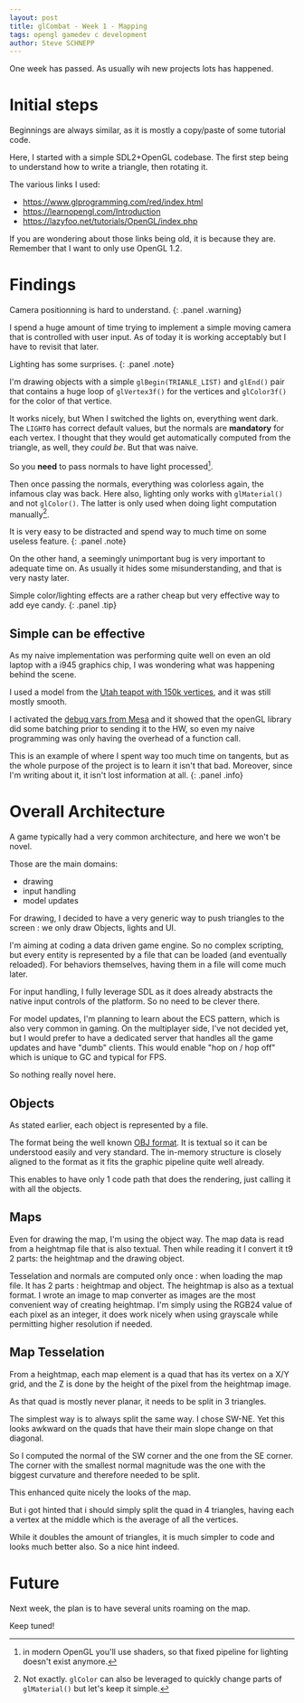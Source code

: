 ```yaml
---
layout: post
title: glCombat - Week 1 - Mapping
tags: opengl gamedev c development
author: Steve SCHNEPP
---
```


One week has passed. As usually wih new projects lots has happened.

# Initial steps

Beginnings are always similar, as it is mostly a copy/paste of some tutorial
code.

Here, I started with a simple SDL2+OpenGL codebase. The first step being to
understand how to write a triangle, then rotating it.

The various links I used:

* https://www.glprogramming.com/red/index.html
* https://learnopengl.com/Introduction
* https://lazyfoo.net/tutorials/OpenGL/index.php

If you are wondering about those links being old, it is because they are.
Remember that I want to only use OpenGL 1.2.

# Findings

Camera positionning is hard to understand.
{: .panel .warning}

I spend a huge amount of time trying to implement a simple moving camera
that is controlled with user input. As of today it is working acceptably but
I have to revisit that later.

Lighting has some surprises.
{: .panel .note}

I'm drawing objects with a simple `glBegin(TRIANLE_LIST)` and `glEnd()` pair
that contains a huge loop of `glVertex3f()` for the vertices and
`glColor3f()` for the color of that vertice.

It works nicely, but When I switched the lights on, everything went dark.
The `LIGHT0` has correct default values, but the normals are **mandatory** for
each vertex. I thought that they would get automatically computed from the
triangle, as well, they *could be*. But that was naive.

So you **need** to pass normals to have light processed[^1].

[^1]: in modern OpenGL you'll use shaders, so that fixed pipeline for
      lighting doesn't exist anymore.

Then once passing the normals, everything was colorless again, the infamous
clay was back. Here also, lighting only works with `glMaterial()` and not
`glColor()`. The latter is only used when doing light computation manually[^2].

[^2]: Not exactly. `glColor` can also be leveraged to quickly change parts of
      `glMaterial()` but let's keep it simple.

It is very easy to be distracted and spend way to much time on some useless
feature.
{: .panel .note}

On the other hand, a seemingly unimportant bug is very important to adequate
time on. As usually it hides some misunderstanding, and that is very nasty
later.

Simple color/lighting effects are a rather cheap but very effective way to add eye candy.
{: .panel .tip}

## Simple can be effective

As my naive implementation was performing quite well on even an old laptop
with a i945 graphics chip, I was wondering what was happening behind the
scene.

I used a model from the [Utah teapot with 150k
vertices](https://users.cs.utah.edu/~dejohnso/models/teapot.html), and it
was still mostly smooth.

I activated the [debug vars from Mesa](https://docs.mesa3d.org/envvars.html) and it showed that the openGL library
did some batching prior to sending it to the HW, so even my naive
programming was only having the overhead of a function call.

This is an example of where I spent way too much time on tangents,
but as the whole purpose of the project is to learn it isn't that bad.
Moreover, since I'm writing about it, it isn't lost information at all.
{: .panel .info}

# Overall Architecture

A game typically had a very common architecture, and here we won't be novel.

Those are the main domains:
* drawing
* input handling
* model updates

For drawing, I decided to have a very generic way to push triangles to the
screen : we only draw Objects, lights and UI.

I'm aiming at coding a data driven game engine. So no complex scripting, but
every entity is represented by a file that can be loaded (and eventually
reloaded). For behaviors themselves, having them in a file will come much
later.

For input handling, I fully leverage SDL as it does already abstracts the native
input controls of the platform. So no need to be clever there.

For model updates, I'm planning to learn about the ECS pattern, which is also
very common in gaming. On the multiplayer side, I've not decided yet,
but I would prefer to have a dedicated server that handles all the game updates
and have "dumb" clients. This would enable "hop on / hop off" which is unique 
to GC and typical for FPS.

So nothing really novel here.

## Objects

As stated earlier, each object is represented by a file.

The format being the well known [OBJ
format](https://en.m.wikipedia.org/wiki/Wavefront_.obj_file).  It is textual
so it can be understood easily and very standard. The in-memory structure is
closely aligned to the format as it fits the graphic pipeline quite well
already.

This enables to have only 1 code path that does the rendering, just calling
it with all the objects.

## Maps

Even for drawing the map, I'm using the object way. The map data is read
from a heightmap file that is also textual. Then while reading it I convert
it t9 2 parts: the heightmap and the drawing object.

Tesselation and normals are computed only once : when loading the map file.
It has 2 parts : heightmap and object. The heightmap is also as a textual
format. I wrote an image to map converter as images are the most convenient
way of creating heightmap. I'm simply using the RGB24 value of each pixel as
an integer, it does work nicely when using grayscale while permitting higher
resolution if needed.

## Map Tesselation

From a heightmap, each map element is a quad that has its vertex on a X/Y grid, and the Z is done by the height of the pixel from the heightmap image.

As that quad is mostly never planar, it needs to be split in 3 triangles.

The simplest way is to always split the same way. I chose SW-NE. Yet this looks awkward on the quads that have their main slope change on that diagonal.

So I computed the normal of the SW corner and the one from the SE corner. The corner with the smallest normal magnitude was the one with the biggest curvature and therefore needed to be split.

This enhanced quite nicely the looks of the map.

But i got hinted that i should simply split the quad in 4 triangles, having each a vertex at the middle which is the average of all the vertices.

While it doubles the amount of triangles, it is much simpler to code and looks much better also. So a nice hint indeed.

# Future

Next week, the plan is to have several units roaming on the map.

Keep tuned!
